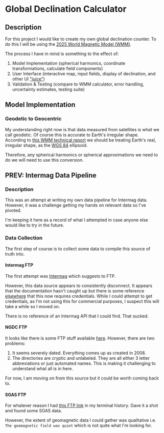 # Global Declination Calculator

## Description

For this project I would like to create my own global declination counter. To do this I will be using the [2025 World Magnetic Model (WMM)](https://www.ncei.noaa.gov/products/world-magnetic-model).

The process I have in mind is something to the effect of:

1. Model Implementation (spherical harmonics, coordinate transformations, calculate field components)
2. User Interface (interactive map, input fields, display of declination, and other UI ["juice"](https://garden.bradwoods.io/notes/design/juice))
3. Validation & Testing (compare to WMM calculator, error handling, uncertainty estimates, testing suite)

## Model Implementation

### Geodetic to Geocentric

My understanding right now is that data measured from satellites is what we call geodetic. Of course this is accurate to Earth's irregular shape. According to [this WMM technical report](
https://repository.library.noaa.gov/view/noaa/24390/noaa_24390_DS1.pdf) we should be treating Earth's real, irregular shape, as the [WGS 84](https://en.wikipedia.org/wiki/World_Geodetic_System) ellipsoid.

Therefore, any spherical harmonics or spherical approximations we need to do we will need to use this conversion.

## PREV: Intermag Data Pipeline

### Description

This was an attempt at writing my own data pipeline for Intermag data. However, it was a challenge getting my hands on relevant data so I've pivoted.

I'm keeping it here as a record of what I attempted in case anyone else would like to try in the future.

### Data Collection

The first step of course is to collect some data to compile this source of truth into. 

#### Intermag FTP

The first attempt was [Intermag](https://intermagnet.org/faq/02.how-do-I-get-realtime-data.html) which suggests to FTP. 

However, this data source appears to consistently disconnect. It appears that the documentation hasn't caught up but there is some reference [elsewhere](https://intermagnet.org/meetings/2023May-Sopron/INTERMAGNETMeetingMinutes-SopronMay2023-Public.pdf) that this now requires credentials. While I could attempt to get credentials, as I'm not using this for commercial purposes, I suspect this will take a while so I moved on.

There is no reference of an Intermag API that I could find. That sucked. 

#### NGDC FTP

It looks like there is some FTP stuff available [here](ftp://ftp.ngdc.noaa.gov/wdc/geomagnetism/data/observatories/definitive). However, there are two problems:

1. It seems severely dated. Everything comes up as created in 2008.
2. The directories are cryptic and unlabeled. They are all either 3 letter abbreviations or just automated names. This is making it challenging to understand what all is in here.

For now, I am moving on from this source but it could be worth coming back to.

#### SGAS FTP

For whatever reason I had [this FTP link](ftp.swpc.noaa.gov/pub/warehouse) in my terminal history. Gave it a shot and found some SGAS data.

However, the extent of geomagnetic data I could gather was qualitative i.e. `The geomagnetic field was quiet` which is not quite what I'm looking for. 

